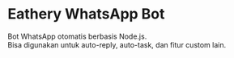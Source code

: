 # Eathery WhatsApp Bot

Bot WhatsApp otomatis berbasis Node.js.  
Bisa digunakan untuk auto-reply, auto-task, dan fitur custom lain.
